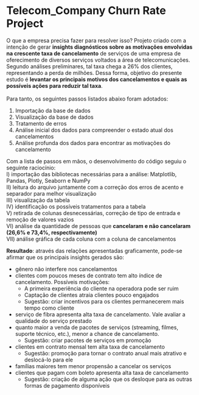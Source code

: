 # Telecom_Company Churn Rate Project 

O que a empresa precisa fazer para resolver isso?
Projeto criado com a intenção de gerar **insights diagnósticos sobre as motivações envolvidas na crescente taxa de cancelamento** de serviços de uma empresa de oferecimento de diversos serviços voltados a área de telecomunicações. Segundo  análises preliminares, tal taxa chega a 26% dos clientes, representando a perda de milhões. Dessa forma, objetivo do presente estudo é **levantar os principais motivos dos cancelamentos e quais as possíveis ações para reduzir tal taxa**.
<br/><br/>
Para tanto, os seguintes passos listados abaixo foram adotados:
1) Importação da base de dados
   <br/>
2) Visualização da base de dados
   <br/>
3) Tratamento de erros
   <br/>
5) Análise inicial dos dados para compreender o estado atual dos cancelamentos
   <br/>
6) Análise profunda dos dados para encontrar as motivações do cancelamento
   <br/>
  
Com a lista de passos em mãos, o desenvolvimento do código seguiu o seguinte raciocínio:
   <br/>
  I) importação das bibliotecas necessárias para a análise:  Matplotlib, Pandas, Plotly, Seaborn e NumPy
   <br/>
 II) leitura do arquivo juntamente com a correção dos erros de acento e separador para melhor visualização
<br/>
 III) visualização da tabela
<br/>
 IV) identificação os possíveis tratamentos para a tabela 
<br/>
 V) retirada de colunas desnecessárias, correção de tipo de entrada e remoção de valores vazios
<br/>
 VI) análise da quantidade de pessoas que **cancelaram e não cancelaram (26,6% e 73,4%</b>, respectivamente)**
<br/>
 VII) análise gráfica de cada coluna com a coluna de cancelamentos
<br/>

 **Resultado**: através das relações apresentadas graficamente, pode-se afirmar que os principais insights gerados são: <br/>
 - gênero não interfere nos cancelamentos
 - clientes com poucos meses de contrato tem alto índice de cancelamento. Possíveis motivações:
    - A primeira experiência do cliente na operadora pode ser ruim
    - Captação de clientes atraia clientes pouco engajados
    - Sugestão: criar incentivos para os clientes permanecerem mais tempo como cliente
  - serviço de fibra apresenta alta taxa de cancelamento. Vale avaliar a qualidade do serviço prestado
  - quanto maior a venda de pacotes de serviços (streaming, filmes, suporte técnico, etc.), menor a chance de cancelamento.
    - Sugestão: criar pacotes de serviços em promoção   
 - clientes em contrato mensal tem alta taxa de cancelamento
    - Sugestão: promoção para tornar o contrato anual mais atrativo e deslocá-lo para ele
 - famílias maiores tem menor propensão a cancelar os serviços
 - clientes que pagam com boleto apresenta alta taxa de cancelamento
    - Sugestão: criação de alguma ação que os desloque para as outras formas de pagamento disponíveis
    
